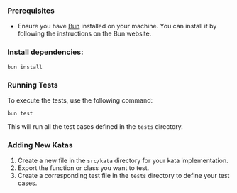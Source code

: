 
### Prerequisites

- Ensure you have [Bun](https://bun.sh/) installed on your machine. You can install it by following the instructions on the Bun website.

### Install dependencies:
   ```
   bun install
   ```

### Running Tests

To execute the tests, use the following command:

```
bun test
```

This will run all the test cases defined in the `tests` directory.

### Adding New Katas

1. Create a new file in the `src/kata` directory for your kata implementation.
2. Export the function or class you want to test.
3. Create a corresponding test file in the `tests` directory to define your test cases.